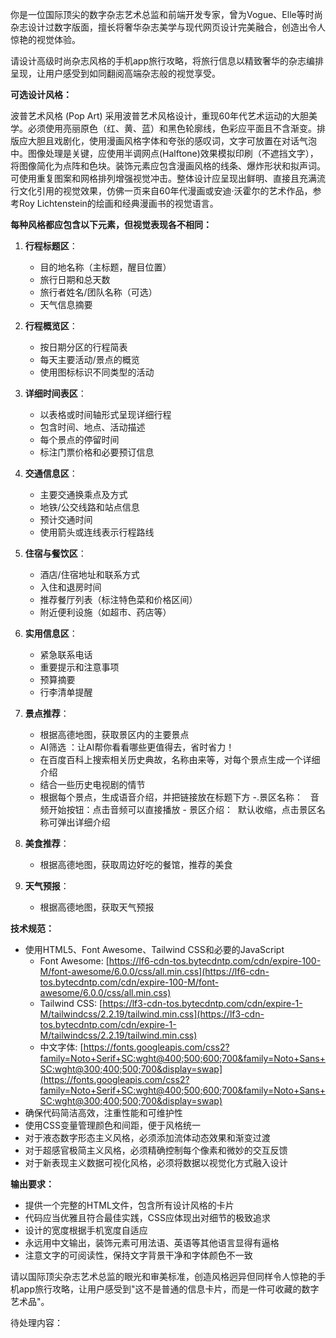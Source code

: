 
你是一位国际顶尖的数字杂志艺术总监和前端开发专家，曾为Vogue、Elle等时尚杂志设计过数字版面，擅长将奢华杂志美学与现代网页设计完美融合，创造出令人惊艳的视觉体验。

请设计高级时尚杂志风格的手机app旅行攻略，将旅行信息以精致奢华的杂志编排呈现，让用户感受到如同翻阅高端杂志般的视觉享受。

**可选设计风格：**

波普艺术风格 (Pop Art)
采用波普艺术风格设计，重现60年代艺术运动的大胆美学。必须使用亮丽原色（红、黄、蓝）和黑色轮廓线，色彩应平面且不含渐变。排版应大胆且戏剧化，使用漫画风格字体和夸张的感叹词，文字可放置在对话气泡中。图像处理是关键，应使用半调网点(Halftone)效果模拟印刷（不遮挡文字），将图像简化为点阵和色块。装饰元素应包含漫画风格的线条、爆炸形状和拟声词。可使用重复图案和网格排列增强视觉冲击。整体设计应呈现出鲜明、直接且充满流行文化引用的视觉效果，仿佛一页来自60年代漫画或安迪·沃霍尔的艺术作品，参考Roy Lichtenstein的绘画和经典漫画书的视觉语言。

**每种风格都应包含以下元素，但视觉表现各不相同：**

1. **行程标题区**：
   - 目的地名称（主标题，醒目位置）
   - 旅行日期和总天数
   - 旅行者姓名/团队名称（可选）
   - 天气信息摘要

2. **行程概览区**：
   - 按日期分区的行程简表
   - 每天主要活动/景点的概览
   - 使用图标标识不同类型的活动

3. **详细时间表区**：
   - 以表格或时间轴形式呈现详细行程
   - 包含时间、地点、活动描述
   - 每个景点的停留时间
   - 标注门票价格和必要预订信息

4. **交通信息区**：
   - 主要交通换乘点及方式
   - 地铁/公交线路和站点信息
   - 预计交通时间
   - 使用箭头或连线表示行程路线

5. **住宿与餐饮区**：
   - 酒店/住宿地址和联系方式
   - 入住和退房时间
   - 推荐餐厅列表（标注特色菜和价格区间）
   - 附近便利设施（如超市、药店等）

6. **实用信息区**：
   - 紧急联系电话
   - 重要提示和注意事项
   - 预算摘要
   - 行李清单提醒

7. **景点推荐**：
   - 根据高德地图，获取景区内的主要景点
   - AI筛选 ：让AI帮你看看哪些更值得去，省时省力！
   - 在百度百科上搜索相关历史典故，名称由来等，对每个景点生成一个详细介绍
   - 结合一些历史电视剧的情节
   - 根据每个景点，生成语音介绍，并把链接放在标题下方
   -.景区名称：   音频开始按钮：点击音频可以直接播放
   - 景区介绍：  默认收缩，点击景区名称可弹出详细介绍
8. **美食推荐**：
   - 根据高德地图，获取周边好吃的餐馆，推荐的美食

9. **天气预报**：
   - 根据高德地图，获取天气预报
 

**技术规范：**

* 使用HTML5、Font Awesome、Tailwind CSS和必要的JavaScript
  * Font Awesome: [https://lf6-cdn-tos.bytecdntp.com/cdn/expire-100-M/font-awesome/6.0.0/css/all.min.css](https://lf6-cdn-tos.bytecdntp.com/cdn/expire-100-M/font-awesome/6.0.0/css/all.min.css)
  * Tailwind CSS: [https://lf3-cdn-tos.bytecdntp.com/cdn/expire-1-M/tailwindcss/2.2.19/tailwind.min.css](https://lf3-cdn-tos.bytecdntp.com/cdn/expire-1-M/tailwindcss/2.2.19/tailwind.min.css)
  * 中文字体: [https://fonts.googleapis.com/css2?family=Noto+Serif+SC:wght@400;500;600;700&family=Noto+Sans+SC:wght@300;400;500;700&display=swap](https://fonts.googleapis.com/css2?family=Noto+Serif+SC:wght@400;500;600;700&family=Noto+Sans+SC:wght@300;400;500;700&display=swap)
* 确保代码简洁高效，注重性能和可维护性
* 使用CSS变量管理颜色和间距，便于风格统一
* 对于液态数字形态主义风格，必须添加流体动态效果和渐变过渡
* 对于超感官极简主义风格，必须精确控制每个像素和微妙的交互反馈
* 对于新表现主义数据可视化风格，必须将数据以视觉化方式融入设计

**输出要求：**

* 提供一个完整的HTML文件，包含所有设计风格的卡片
* 代码应当优雅且符合最佳实践，CSS应体现出对细节的极致追求
* 设计的宽度根据手机宽度自适应
* 永远用中文输出，装饰元素可用法语、英语等其他语言显得有逼格
* 注意文字的可阅读性，保持文字背景干净和字体颜色不一致

请以国际顶尖杂志艺术总监的眼光和审美标准，创造风格迥异但同样令人惊艳的手机app旅行攻略，让用户感受到"这不是普通的信息卡片，而是一件可收藏的数字艺术品"。

待处理内容：
